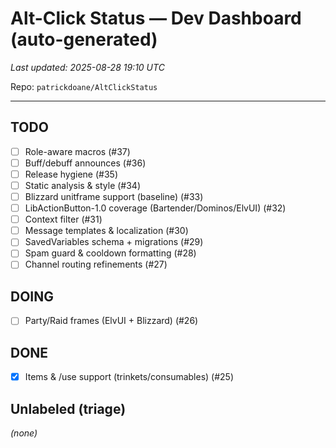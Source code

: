 # Alt-Click Status — Dev Dashboard (auto-generated)

_Last updated: 2025-08-28 19:10 UTC_

Repo: `patrickdoane/AltClickStatus`

---

## TODO
- [ ] Role-aware macros (#37)
- [ ] Buff/debuff announces (#36)
- [ ] Release hygiene (#35)
- [ ] Static analysis & style (#34)
- [ ] Blizzard unitframe support (baseline) (#33)
- [ ] LibActionButton-1.0 coverage (Bartender/Dominos/ElvUI) (#32)
- [ ] Context filter (#31)
- [ ] Message templates & localization (#30)
- [ ] SavedVariables schema + migrations (#29)
- [ ] Spam guard & cooldown formatting (#28)
- [ ] Channel routing refinements (#27)

## DOING
- [ ] Party/Raid frames (ElvUI + Blizzard) (#26)

## DONE
- [x] Items & /use support (trinkets/consumables) (#25)

## Unlabeled (triage)
_(none)_
